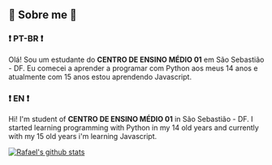 ## :rocket: Sobre me :rocket:
### :exclamation: PT-BR :exclamation:
Olá! Sou um estudante do __CENTRO DE ENSINO MÉDIO 01__ em São Sebastião - DF. Eu comecei a aprender a programar com Python aos meus 14 anos e atualmente com 15 anos estou aprendendo Javascript.

### :exclamation: EN :exclamation:
Hi! I'm student of __CENTRO DE ENSINO MÉDIO 01__ in São Sebastião - DF. I started learning programming with Python in my 14 old years and currently with my 15 old years i'm learning Javascript.

<!-- ❔❔❔❔ means username in below README.md -->
<!-- Also feel free to update second URL to any URL -->
[![Rafael's github stats](https://github-readme-stats.vercel.app/api?username=IIShadowGII&count_private=true&include_all_commits=true&theme=radical)](https://google.com)

